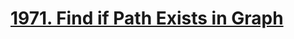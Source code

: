 # [1971. Find if Path Exists in Graph](https://leetcode.com/problems/find-if-path-exists-in-graph/)


